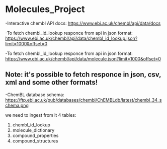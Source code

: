 # Molecules_Project

-Interactive chembl API docs: https://www.ebi.ac.uk/chembl/api/data/docs

-To fetch chembl_id_lookup responce from api in json format: https://www.ebi.ac.uk/chembl/api/data/chembl_id_lookup.json?limit=1000&offset=0

-To fetch chembl_id_lookup responce from api in json format: 
https://www.ebi.ac.uk/chembl/api/data/molecule.json?limit=1000&offset=0

Note: it's possible to fetch responce in json, csv, xml and some other formats!
-
-ChemBL database schema:
https://ftp.ebi.ac.uk/pub/databases/chembl/ChEMBLdb/latest/chembl_34_schema.png

we need to ingest from it 4 tables:
1) chembl_id_lookup
2) molecule_dictionary
3) compound_properties
4) compound_structures
